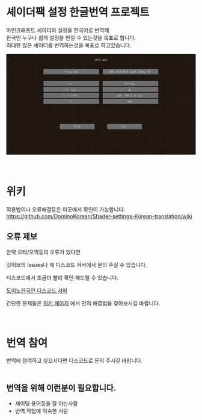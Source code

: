 # 셰이더팩 설정 한글번역 프로젝트

마인크래프트 셰이더의 설정을 한국어로 번역해  
한국인 누구나 쉽게 설정을 만질 수 있는것을 목표로 합니다.  
최대한 많은 셰이더를 번역하는것을 목표로 하고있습니다.  

![](https://github.com/DominoKorean/Shader-settings-Korean-translation/blob/main/%EB%AC%B8%EC%84%9C/%EC%9D%B4%EB%AF%B8%EC%A7%80/2023-01-12_15.03.14.png)
<br/>
<br/>
<br/>


# 위키

적용법이나 오류해결등은 이곳에서 확인이 가능합니다.
https://github.com/DominoKorean/Shader-settings-Korean-translation/wiki


## 오류 제보

만약 오타/오역등의 오류가 있다면

깃허브의 Issues나 제 디스코드 서버에서 문의 주실 수 있습니다.

디스코드에서 조금더 빨리 확인 해드릴 수 있습니다.

[도미노한국인 디스코드 서버](https://discord.gg/D5zEJx3AFE)

간단한 문제들은 [위키 페이지](https://github.com/DominoKorean/Shader-settings-Korean-translation/wiki) 에서 먼저 해결법을 찾아보시길 바랍니다.
<br/>
<br/>
<br/>


# 번역 참여
번역에 참여하고 싶으시다면 디스코드로 문의 주시길 바랍니다.
<br/>
<br/>


## **번역을 위해 이런분이 필요합니다.**

* 셰이딩 용어등을 잘 아는사람
* 번역 작업에 익숙한 사람

